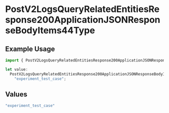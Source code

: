 # PostV2LogsQueryRelatedEntitiesResponse200ApplicationJSONResponseBodyItems44Type

## Example Usage

```typescript
import { PostV2LogsQueryRelatedEntitiesResponse200ApplicationJSONResponseBodyItems44Type } from "orq-poc-typescript-multi-env-version/models/operations";

let value:
  PostV2LogsQueryRelatedEntitiesResponse200ApplicationJSONResponseBodyItems44Type =
    "experiment_test_case";
```

## Values

```typescript
"experiment_test_case"
```